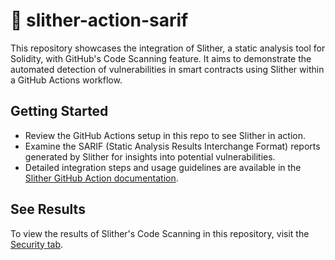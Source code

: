 # 🐍 slither-action-sarif

This repository showcases the integration of Slither, a static analysis tool for Solidity, with GitHub's Code Scanning feature. It aims to demonstrate the automated detection of vulnerabilities in smart contracts using Slither within a GitHub Actions workflow.

## Getting Started
- Review the GitHub Actions setup in this repo to see Slither in action.
- Examine the SARIF (Static Analysis Results Interchange Format) reports generated by Slither for insights into potential vulnerabilities.
- Detailed integration steps and usage guidelines are available in the [Slither GitHub Action documentation](https://github.com/crytic/slither-action?tab=readme-ov-file#github-code-scanning-integration).

## See Results
To view the results of Slither's Code Scanning in this repository, visit the [Security tab](https://github.com/zarifpour/slither-action-sarif/security/code-scanning).
